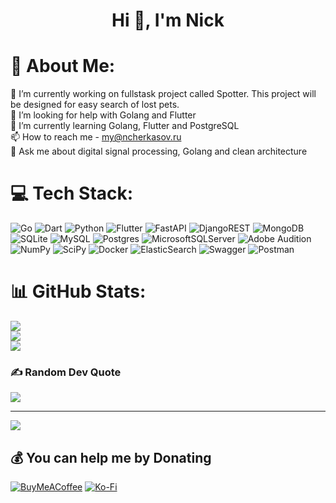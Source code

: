 <h1 align="center">Hi 👋, I'm Nick</h1>

# 💫 About Me:
🔭 I’m currently working on fullstask project called Spotter. This project will be designed for easy search of lost pets.<br>🤝 I’m looking for help with Golang and Flutter<br>🌱 I’m currently learning Golang, Flutter and PostgreSQL<br>📫 How to reach me - my@ncherkasov.ru<br>💬 Ask me about digital signal processing, Golang and clean architecture


# 💻 Tech Stack:
![Go](https://img.shields.io/badge/go-%2300ADD8.svg?style=flat&logo=go&logoColor=white) ![Dart](https://img.shields.io/badge/dart-%230175C2.svg?style=flat&logo=dart&logoColor=white) ![Python](https://img.shields.io/badge/python-3670A0?style=flat&logo=python&logoColor=ffdd54) ![Flutter](https://img.shields.io/badge/Flutter-%2302569B.svg?style=flat&logo=Flutter&logoColor=white) ![FastAPI](https://img.shields.io/badge/FastAPI-005571?style=flat&logo=fastapi) ![DjangoREST](https://img.shields.io/badge/DJANGO-REST-ff1709?style=flat&logo=django&logoColor=white&color=ff1709&labelColor=gray) ![MongoDB](https://img.shields.io/badge/MongoDB-%234ea94b.svg?style=flat&logo=mongodb&logoColor=white) ![SQLite](https://img.shields.io/badge/sqlite-%2307405e.svg?style=flat&logo=sqlite&logoColor=white) ![MySQL](https://img.shields.io/badge/mysql-%2300f.svg?style=flat&logo=mysql&logoColor=white) ![Postgres](https://img.shields.io/badge/postgres-%23316192.svg?style=flat&logo=postgresql&logoColor=white) ![MicrosoftSQLServer](https://img.shields.io/badge/Microsoft%20SQL%20Sever-CC2927?style=flat&logo=microsoft%20sql%20server&logoColor=white) ![Adobe Audition](https://img.shields.io/badge/Adobe%20Audition-9999FF.svg?style=flat&logo=Adobe%20Audition&logoColor=white) ![NumPy](https://img.shields.io/badge/numpy-%23013243.svg?style=flat&logo=numpy&logoColor=white) ![SciPy](https://img.shields.io/badge/SciPy-%230C55A5.svg?style=flat&logo=scipy&logoColor=%white) ![Docker](https://img.shields.io/badge/docker-%230db7ed.svg?style=flat&logo=docker&logoColor=white) ![ElasticSearch](https://img.shields.io/badge/-ElasticSearch-005571?style=flat&logo=elasticsearch) ![Swagger](https://img.shields.io/badge/-Swagger-%23Clojure?style=flat&logo=swagger&logoColor=white) ![Postman](https://img.shields.io/badge/Postman-FF6C37?style=flat&logo=postman&logoColor=white)
# 📊 GitHub Stats:
![](https://github-readme-stats.vercel.app/api?username=milkfrogge&theme=tokyonight&hide_border=false&include_all_commits=true&count_private=true)<br/>
![](https://github-readme-streak-stats.herokuapp.com/?user=milkfrogge&theme=tokyonight&hide_border=false)<br/>
![](https://github-readme-stats.vercel.app/api/top-langs/?username=milkfrogge&theme=tokyonight&hide_border=false&include_all_commits=true&count_private=true&layout=compact)

### ✍️ Random Dev Quote
![](https://quotes-github-readme.vercel.app/api?type=vetical&theme=radical)

---
[![](https://visitcount.itsvg.in/api?id=milkfrogge&icon=4&color=6)](https://visitcount.itsvg.in)

  ## 💰 You can help me by Donating
  [![BuyMeACoffee](https://img.shields.io/badge/Buy%20Me%20a%20Coffee-ffdd00?style=for-the-badge&logo=buy-me-a-coffee&logoColor=black)](https://buymeacoffee.com/milkfrogge) [![Ko-Fi](https://img.shields.io/badge/Ko--fi-F16061?style=for-the-badge&logo=ko-fi&logoColor=white)](https://ko-fi.com/milkfrogge) 

  
<!-- Proudly created with GPRM ( https://gprm.itsvg.in ) -->
